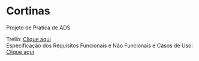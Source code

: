 # Cortinas
Projeto de Pratica de ADS <br>


Trello: <a href="https://trello.com/b/o93XYUt5/proj-pratic-prof-ads"> Clique aqui </a> <br>
Especificação dos Requisitos Funcionais e Não Funcionais e Casos de Uso: <a href="https://github.com/vceesar/cortinas/blob/main/especificacao.md"> Clique aqui </a>
